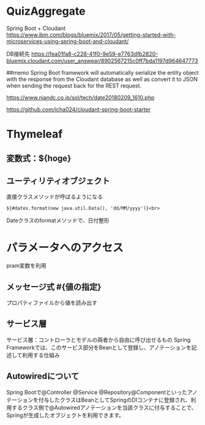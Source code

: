 # QuizAggregate
Spring Boot + Cloudant
https://www.ibm.com/blogs/bluemix/2017/05/getting-started-with-microservices-using-spring-boot-and-cloudant/

DB接続先
https://fea01fa8-c228-41f0-9e59-e7763dfb2820-bluemix.cloudant.com/user_answear/8902567215c0ff7bda1197d964647773

##memo
Spring Boot framework will automatically serialize the entity object with the response from the Cloudant database as well as convert it to JSON when sending the request back for the REST request.

https://www.niandc.co.jp/sol/tech/date20180209_1610.php

https://github.com/icha024/cloudant-spring-boot-starter

# Thymeleaf
## 変数式：${hoge}
## ユーティリティオブジェクト
直接クラスメソッドが呼ばるようになる<br>
```
${#dates.format(new java.util.Data(), 'dd/MM/yyyy')}<br>
```
Dateクラスのformatメソッドで、日付整形

# パラメータへのアクセス
pram変数を利用

## メッセージ式 #{値の指定}
プロパティファイルから値を読み出す

## サービス層
サービス層：コントローラとモデルの両者から自由に呼び出せるもの
Spring Frameworkでは、このサービス部分をBeanとして登録し、アノテーションを記述して利用する仕組み

## Autowiredについて
Spring Bootで@Controller @Service @Repository@Componentといったアノテーションを付与したクラスはBeanとしてSpringのDIコンテナに登録され、利用するクラス側で@Autowiredアノテーションを当該クラスに付与することで、Springが生成したオブジェクトを利用できます。
